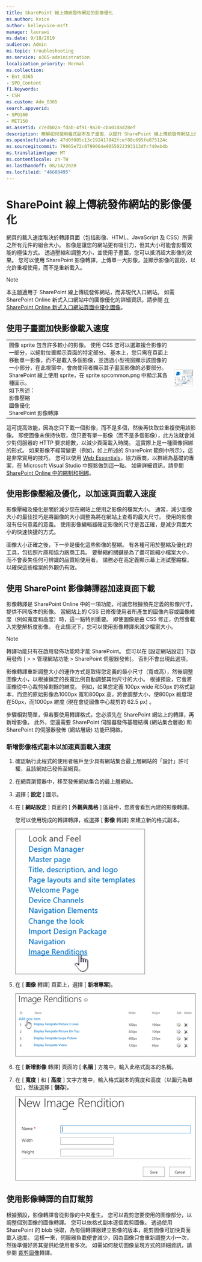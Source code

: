 ```yaml
---
title: SharePoint 線上傳統發佈網站的影像優化
ms.author: kvice
author: kelleyvice-msft
manager: laurawi
ms.date: 9/18/2019
audience: Admin
ms.topic: troubleshooting
ms.service: o365-administration
localization_priority: Normal
ms.collection:
- Ent_O365
- SPO_Content
f1.keywords:
- CSH
ms.custom: Adm_O365
search.appverid:
- SPO160
- MET150
ms.assetid: c7edb02a-fdab-4f91-9a20-cba01dad28ef
description: 瞭解如何使用格式副本及子畫面，以提升 SharePoint 線上傳統發佈網站上的影像效能。
ms.openlocfilehash: 47d0f085c13c192417842fcef88c695fe875124c
ms.sourcegitcommit: 79065e72c0799064e9055022393113dfcf40eb4b
ms.translationtype: MT
ms.contentlocale: zh-TW
ms.lasthandoff: 08/14/2020
ms.locfileid: "46688495"
---
```

# <a name="image-optimization-for-sharepoint-online-classic-publishing-sites"></a>SharePoint 線上傳統發佈網站的影像優化

網頁的載入速度取決於轉譯頁面（包括影像、HTML、JavaScript 及 CSS）所需之所有元件的組合大小。 影像是讓您的網站更有吸引力，但其大小可能會影響效能的極佳方式。 透過壓縮和調整大小，並使用子畫面，您可以抵消超大影像的效果。 您可以使用 SharePoint 影像轉譯，上傳單一大影像，並顯示影像的區段，以允許重複使用，而不是重新載入。

>[!NOTE]
>本主題適用于 SharePoint 線上傳統發佈網站，而非現代入口網站。 如需 SharePoint Online 新式入口網站中的圖像優化的詳細資訊，請參閱 [在 SharePoint Online 新式入口網站頁面中優化圖像](modern-image-optimization.md)。
  
## <a name="using-sprites-to-speed-up-image-loading"></a>使用子畫面加快影像載入速度

|||
|:-----|:-----|
| 圖像 sprite 包含許多較小的影像。 使用 CSS 您可以選取複合影像的一部分，以絕對位置顯示頁面的特定部分。 基本上，您只需在頁面上移動單一影像，而不是載入多個影像，並透過小型視窗顯示該圖像的一小部分，在此視窗中，會向使用者顯示其子畫面影像的必要部分。 SharePoint 線上使用 sprite，在 sprite spcommon.png 中顯示其各種圖示。  <br/>  如下所述：  <br/>  影像壓縮  <br/>  圖像優化  <br/>  SharePoint 影像轉譯  <br/> |![Spcommon 的螢幕擷取畫面](../media/cc5cdee1-8e54-4537-9a8a-8854f4ee849f.png)|
   
這可提高效能，因為您只下載一個影像，而不是多個，然後再快取並重複使用該影像。 即使圖像未保持快取，但只要有單一影像（而不是多個影像），此方法就會減少對伺服器的 HTTP 要求總數，以減少頁面載入時間。 這實際上是一種圖像捆綁的形式。 如果影像不經常變更（例如，如上所述的 SharePoint 範例中所示），這是非常實用的技巧。 您可以使用 [Web Essentials](https://vswebessentials.com/)，協力廠商，以群組為基礎的專案，在 Microsoft Visual Studio 中輕鬆做到這一點。 如需詳細資訊，請參閱 [SharePoint Online 中的縮制和捆綁](https://go.microsoft.com/fwlink/?LinkId=708698)。
  
## <a name="using-image-compression-and-optimization-to-speed-up-page-loading"></a>使用影像壓縮及優化，以加速頁面載入速度

影像壓縮及優化是關於減少您在網站上使用之影像的檔案大小。 通常，減少圖像大小的最佳技巧是將圖像的大小調整為將在網站上查看的最大尺寸。 使用的影像沒有任何意義的意義。 使用影像編輯器確定影像的尺寸是否正確，是減少頁面大小的快速快捷的方式。
  
圖像大小正確之後，下一步是優化這些影像的壓縮。 有各種可用於壓縮及優化的工具，包括照片庫和協力廠商工具。 要壓縮的關鍵是為了盡可能縮小檔案大小，而不會喪失任何可辨識的品質給使用者。 請務必在高定義顯示幕上測試壓縮檔，以確保這些檔案的外觀仍有效。
  
## <a name="speed-up-page-downloads-by-using-sharepoint-image-renditions"></a>使用 SharePoint 影像轉譯器加速頁面下載

影像轉譯是 SharePoint Online 中的一項功能，可讓您根據預先定義的影像尺寸，提供不同版本的影像。 當網站上的 CSS 已修復使用者所產生的圖像內容或圖像維度（例如寬度和高度）時，這一點特別重要。 即使圖像是由 CSS 修正，仍然會載入完整解析度影像。 在此情況下，您可以使用影像轉譯來減少檔案大小。
  
> [!NOTE]
> 轉譯功能只有在啟用發佈功能時才能 SharePoint。 您可以在 [設定網站設定] 下啟用發佈 [ \> \> 管理網站功能 \> SharePoint 伺服器發佈]。 否則不會出現此選項。
  
影像轉譯重新調整大小的運作方式是取得您定義的最小尺寸（寬或高），然後調整圖像大小，以根據鎖定的長寬比例自動調整其他尺寸的大小。 根據預設，它會將圖像從中心裁剪掉剩餘的維度。 例如，如果您定義 100px wide 和50px 的格式副本，而您的原始影像為1000px 寬和800px 高，將會調整大小，使800px 維度現在50px，而1000px 維度 (現在會從圖像中心裁剪的 62.5 px) 。
  
步驟相對簡單，但若要使用轉譯格式，您必須先在 SharePoint 網站上的轉譯，再新增影像。 此外，您還需要 SharePoint 伺服器發佈基礎結構 (網站集合層級) 和 SharePoint 的伺服器發佈 (網站層級) 功能已開啟。
  
### <a name="add-an-image-rendition-to-speed-up-page-loading"></a>新增影像格式副本以加速頁面載入速度
  
1. 確認執行此程式的使用者帳戶至少具有網站集合最上層網站的「設計」許可權，且該網站已發佈至網頁。

2. 在網頁瀏覽器中，移至發佈網站集合的最上層網站。

3. 選擇 [ **設定** ] 圖示。

4. 在 [ **網站設定** ] 頁面的 [ **外觀與風格** ] 區段中，您將會看到內建的影像轉譯。

    您可以使用現成的轉譯轉譯，或選擇 [ **影像** 轉譯] 來建立新的格式副本。

    ![影像轉譯的螢幕擷取畫面](../media/eaae0d53-657d-47ef-b687-65c5167eae4d.PNG)
  
5. 在 [ **圖像** 轉譯] 頁面上，選擇 [ **新增專案**]。

    ![新增項目的螢幕擷取畫面](../media/8cede22e-52bf-4d9d-99cb-162f2f6ce92b.PNG)
  
6. 在 [ **新增影像** 轉譯] 頁面的 [ **名稱** ] 方塊中，輸入此格式副本的名稱。

7. 在 [ **寬度** ] 和 [ **高度** ] 文字方塊中，輸入格式副本的寬度和高度（以圖元為單位），然後選擇 [ **儲存**]。

    ![影像轉譯名稱的螢幕擷取畫面](../media/5a6119ed-c163-40df-a4db-ec629d15607d.PNG)
  
## <a name="custom-cropping-with-image-renditions"></a>使用影像轉譯的自訂裁剪

根據預設，影像轉譯會從影像的中央產生。 您可以裁剪您要使用的圖像部分，以調整個別圖像的圖像轉譯。 您可以依格式副本逐個裁剪圖像。 透過使用 SharePoint 的 blob 快取，為每個轉譯器建立影像的版本，裁剪圖像可加快頁面載入速度。 這樣一來，伺服器負載便會減少，因為圖像只會重新調整大小一次，然後準備好將其提供給使用者多次。 如需如何裁切圖像呈現方式的詳細資訊，請參閱 [裁剪圖像](https://go.microsoft.com/fwlink/p/?LinkId=525626)轉譯。
  

